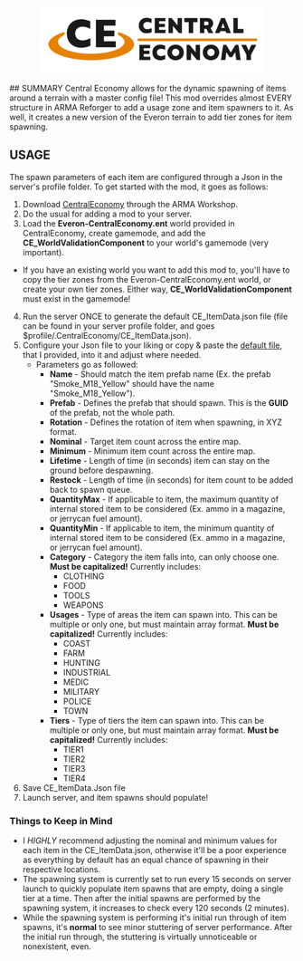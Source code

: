 <div align="center">
<picture>
  <source media="(prefers-color-scheme: dark)" width="400" srcset="https://github.com/CashewSan/Central-Economy/blob/main/.github/CE_Logo_Dark.png?raw=true">
  <source media="(prefers-color-scheme: light)" width="400" srcset="https://github.com/CashewSan/Central-Economy/blob/main/.github/CE_Logo_Light.png?raw=true">
  <img alt="Central Economy" width="400" src="https://github.com/CashewSan/Central-Economy/blob/main/.github/CE_Logo_Light.png?raw=true">
</picture>
<br/><br/>

<div align="left">
## SUMMARY
Central Economy allows for the dynamic spawning of items around a terrain with a master config file!
This mod overrides almost EVERY structure in ARMA Reforger to add a usage zone and item spawners to it. As well, it creates a new version of the Everon terrain to add tier zones for item spawning.

## USAGE
The spawn parameters of each item are configured through a Json in the server's profile folder. To get started with the mod, it goes as follows:
1. Download [CentralEconomy](https://reforger.armaplatform.com/workshop/6265238BFD2AC936-CentralEconomy) through the ARMA Workshop.
2. Do the usual for adding a mod to your server.
3. Load the **Everon-CentralEconomy.ent** world provided in CentralEconomy, create gamemode, and add the **CE_WorldValidationComponent** to your world's gamemode (very important).
  - If you have an existing world you want to add this mod to, you'll have to copy the tier zones from the Everon-CentralEconomy.ent world, or create your own tier zones. Either way, **CE_WorldValidationComponent** must exist in the gamemode!
4. Run the server ONCE to generate the default CE_ItemData.json file (file can be found in your server profile folder, and goes $profile/.CentralEconomy/CE_ItemData.json).
5. Configure your Json file to your liking or copy & paste the [default file](CE_ItemData.json), that I provided, into it and adjust where needed.
   - Parameters go as followed:
     - **Name** - Should match the item prefab name (Ex. the prefab "Smoke_M18_Yellow" should have the name "Smoke_M18_Yellow").
     - **Prefab** - Defines the prefab that should spawn. This is the **GUID** of the prefab, not the whole path.
     - **Rotation** - Defines the rotation of item when spawning, in XYZ format.
     - **Nominal** - Target item count across the entire map.
     - **Minimum** - Minimum item count across the entire map.
     - **Lifetime** - Length of time (in seconds) item can stay on the ground before despawning.
     - **Restock** - Length of time (in seconds) for item count to be added back to spawn queue.
     - **QuantityMax** - If applicable to item, the maximum quantity of internal stored item to be considered (Ex. ammo in a magazine, or jerrycan fuel amount).
     - **QuantityMin** - If applicable to item, the minimum quantity of internal stored item to be considered (Ex. ammo in a magazine, or jerrycan fuel amount).
     - **Category** - Category the item falls into, can only choose one. **Must be capitalized!** Currently includes:
       - CLOTHING
       - FOOD
       - TOOLS
       - WEAPONS
     - **Usages** - Type of areas the item can spawn into. This can be multiple or only one, but must maintain array format. **Must be capitalized!** Currently includes:
       - COAST
       - FARM
       - HUNTING
       - INDUSTRIAL
       - MEDIC
       - MILITARY
       - POLICE
       - TOWN
     - **Tiers** - Type of tiers the item can spawn into. This can be multiple or only one, but must maintain array format. **Must be capitalized!** Currently includes:
       - TIER1
       - TIER2
       - TIER3
       - TIER4
6. Save CE_ItemData.Json file
7. Launch server, and item spawns should populate!

### Things to Keep in Mind
- I *HIGHLY* recommend adjusting the nominal and minimum values for each item in the CE_ItemData.json, otherwise it'll be a poor experience as everything by default has an equal chance of spawning in their respective locations.
- The spawning system is currently set to run every 15 seconds on server launch to quickly populate item spawns that are empty, doing a single tier at a time. Then after the initial spawns are performed by the spawning system, it increases to check every 120 seconds (2 minutes).
- While the spawning system is performing it's initial run through of item spawns, it's **normal** to see minor stuttering of server performance. After the initial run through, the stuttering is virtually unnoticeable or nonexistent, even.
